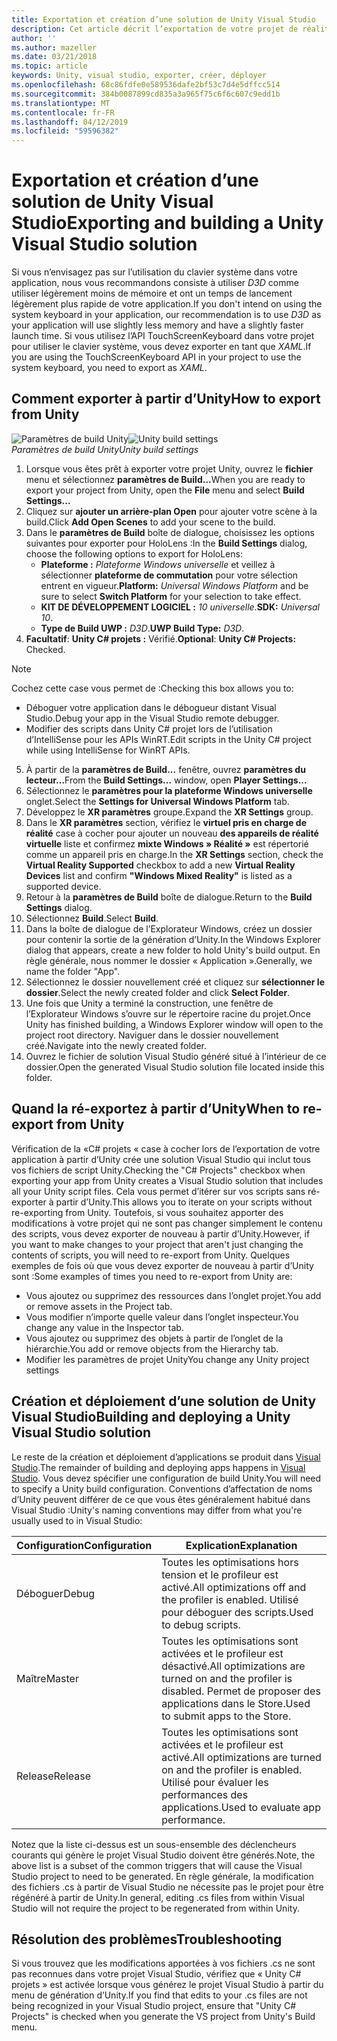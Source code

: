 ```yaml
---
title: Exportation et création d’une solution de Unity Visual Studio
description: Cet article décrit l’exportation de votre projet de réalité mixte à partir d’Unity afin de pouvoir générer et déployer dans Visual Studio.
author: ''
ms.author: mazeller
ms.date: 03/21/2018
ms.topic: article
keywords: Unity, visual studio, exporter, créer, déployer
ms.openlocfilehash: 68c86fdfe0e589536dafe2bf53c7d4e5dffcc514
ms.sourcegitcommit: 384b0087899cd835a3a965f75c6f6c607c9edd1b
ms.translationtype: MT
ms.contentlocale: fr-FR
ms.lasthandoff: 04/12/2019
ms.locfileid: "59596382"
---
```

# <a name="exporting-and-building-a-unity-visual-studio-solution"></a><span data-ttu-id="d6a41-104">Exportation et création d’une solution de Unity Visual Studio</span><span class="sxs-lookup"><span data-stu-id="d6a41-104">Exporting and building a Unity Visual Studio solution</span></span>

<span data-ttu-id="d6a41-105">Si vous n’envisagez pas sur l’utilisation du clavier système dans votre application, nous vous recommandons consiste à utiliser *D3D* comme utiliser légèrement moins de mémoire et ont un temps de lancement légèrement plus rapide de votre application.</span><span class="sxs-lookup"><span data-stu-id="d6a41-105">If you don't intend on using the system keyboard in your application, our recommendation is to use *D3D* as your application will use slightly less memory and have a slightly faster launch time.</span></span> <span data-ttu-id="d6a41-106">Si vous utilisez l’API TouchScreenKeyboard dans votre projet pour utiliser le clavier système, vous devez exporter en tant que *XAML*.</span><span class="sxs-lookup"><span data-stu-id="d6a41-106">If you are using the TouchScreenKeyboard API in your project to use the system keyboard, you need to export as *XAML*.</span></span>

## <a name="how-to-export-from-unity"></a><span data-ttu-id="d6a41-107">Comment exporter à partir d’Unity</span><span class="sxs-lookup"><span data-stu-id="d6a41-107">How to export from Unity</span></span>

<span data-ttu-id="d6a41-108">![Paramètres de build Unity](images/unitybuildsettings-300px.png)</span><span class="sxs-lookup"><span data-stu-id="d6a41-108">![Unity build settings](images/unitybuildsettings-300px.png)</span></span><br>
<span data-ttu-id="d6a41-109">*Paramètres de build Unity*</span><span class="sxs-lookup"><span data-stu-id="d6a41-109">*Unity build settings*</span></span>

1. <span data-ttu-id="d6a41-110">Lorsque vous êtes prêt à exporter votre projet Unity, ouvrez le **fichier** menu et sélectionnez **paramètres de Build...**</span><span class="sxs-lookup"><span data-stu-id="d6a41-110">When you are ready to export your project from Unity, open the **File** menu and select **Build Settings...**</span></span>
2. <span data-ttu-id="d6a41-111">Cliquez sur **ajouter un arrière-plan Open** pour ajouter votre scène à la build.</span><span class="sxs-lookup"><span data-stu-id="d6a41-111">Click **Add Open Scenes** to add your scene to the build.</span></span>
3. <span data-ttu-id="d6a41-112">Dans le **paramètres de Build** boîte de dialogue, choisissez les options suivantes pour exporter pour HoloLens :</span><span class="sxs-lookup"><span data-stu-id="d6a41-112">In the **Build Settings** dialog, choose the following options to export for HoloLens:</span></span>
   * <span data-ttu-id="d6a41-113">**Plateforme :** *Plateforme Windows universelle* et veillez à sélectionner **plateforme de commutation** pour votre sélection entrent en vigueur.</span><span class="sxs-lookup"><span data-stu-id="d6a41-113">**Platform:** *Universal Windows Platform* and be sure to select **Switch Platform** for your selection to take effect.</span></span>
   * <span data-ttu-id="d6a41-114">**KIT DE DÉVELOPPEMENT LOGICIEL :** *10 universelle*.</span><span class="sxs-lookup"><span data-stu-id="d6a41-114">**SDK:** *Universal 10*.</span></span>
   * <span data-ttu-id="d6a41-115">**Type de Build UWP :** *D3D*.</span><span class="sxs-lookup"><span data-stu-id="d6a41-115">**UWP Build Type:** *D3D*.</span></span>
4. <span data-ttu-id="d6a41-116">**Facultatif**: **Unity C# projets :** Vérifié.</span><span class="sxs-lookup"><span data-stu-id="d6a41-116">**Optional**: **Unity C# Projects:** Checked.</span></span>

>[!NOTE]
><span data-ttu-id="d6a41-117">Cochez cette case vous permet de :</span><span class="sxs-lookup"><span data-stu-id="d6a41-117">Checking this box allows you to:</span></span>
>* <span data-ttu-id="d6a41-118">Déboguer votre application dans le débogueur distant Visual Studio.</span><span class="sxs-lookup"><span data-stu-id="d6a41-118">Debug your app in the Visual Studio remote debugger.</span></span>
>* <span data-ttu-id="d6a41-119">Modifier des scripts dans Unity C# projet lors de l’utilisation d’IntelliSense pour les APIs WinRT.</span><span class="sxs-lookup"><span data-stu-id="d6a41-119">Edit scripts in the Unity C# project while using IntelliSense for WinRT APIs.</span></span>

5. <span data-ttu-id="d6a41-120">À partir de la **paramètres de Build...**  fenêtre, ouvrez **paramètres du lecteur...**</span><span class="sxs-lookup"><span data-stu-id="d6a41-120">From the **Build Settings...** window, open **Player Settings...**</span></span>
6. <span data-ttu-id="d6a41-121">Sélectionnez le **paramètres pour la plateforme Windows universelle** onglet.</span><span class="sxs-lookup"><span data-stu-id="d6a41-121">Select the **Settings for Universal Windows Platform** tab.</span></span>
7. <span data-ttu-id="d6a41-122">Développez le **XR paramètres** groupe.</span><span class="sxs-lookup"><span data-stu-id="d6a41-122">Expand the **XR Settings** group.</span></span>
8. <span data-ttu-id="d6a41-123">Dans le **XR paramètres** section, vérifiez le **virtuel pris en charge de réalité** case à cocher pour ajouter un nouveau **des appareils de réalité virtuelle** liste et confirmez **mixte Windows » Réalité »** est répertorié comme un appareil pris en charge.</span><span class="sxs-lookup"><span data-stu-id="d6a41-123">In the **XR Settings** section, check the **Virtual Reality Supported** checkbox to add a new **Virtual Reality Devices** list and confirm **"Windows Mixed Reality"** is listed as a supported device.</span></span>
9. <span data-ttu-id="d6a41-124">Retour à la **paramètres de Build** boîte de dialogue.</span><span class="sxs-lookup"><span data-stu-id="d6a41-124">Return to the **Build Settings** dialog.</span></span>
10. <span data-ttu-id="d6a41-125">Sélectionnez **Build**.</span><span class="sxs-lookup"><span data-stu-id="d6a41-125">Select **Build**.</span></span>
11. <span data-ttu-id="d6a41-126">Dans la boîte de dialogue de l’Explorateur Windows, créez un dossier pour contenir la sortie de la génération d’Unity.</span><span class="sxs-lookup"><span data-stu-id="d6a41-126">In the Windows Explorer dialog that appears, create a new folder to hold Unity's build output.</span></span> <span data-ttu-id="d6a41-127">En règle générale, nous nommer le dossier « Application ».</span><span class="sxs-lookup"><span data-stu-id="d6a41-127">Generally, we name the folder "App".</span></span>
12. <span data-ttu-id="d6a41-128">Sélectionnez le dossier nouvellement créé et cliquez sur **sélectionner le dossier**.</span><span class="sxs-lookup"><span data-stu-id="d6a41-128">Select the newly created folder and click **Select Folder**.</span></span>
13. <span data-ttu-id="d6a41-129">Une fois que Unity a terminé la construction, une fenêtre de l’Explorateur Windows s’ouvre sur le répertoire racine du projet.</span><span class="sxs-lookup"><span data-stu-id="d6a41-129">Once Unity has finished building, a Windows Explorer window will open to the project root directory.</span></span> <span data-ttu-id="d6a41-130">Naviguer dans le dossier nouvellement créé.</span><span class="sxs-lookup"><span data-stu-id="d6a41-130">Navigate into the newly created folder.</span></span>
14. <span data-ttu-id="d6a41-131">Ouvrez le fichier de solution Visual Studio généré situé à l’intérieur de ce dossier.</span><span class="sxs-lookup"><span data-stu-id="d6a41-131">Open the generated Visual Studio solution file located inside this folder.</span></span>

## <a name="when-to-re-export-from-unity"></a><span data-ttu-id="d6a41-132">Quand la ré-exportez à partir d’Unity</span><span class="sxs-lookup"><span data-stu-id="d6a41-132">When to re-export from Unity</span></span>

<span data-ttu-id="d6a41-133">Vérification de la «C# projets « case à cocher lors de l’exportation de votre application à partir d’Unity crée une solution Visual Studio qui inclut tous vos fichiers de script Unity.</span><span class="sxs-lookup"><span data-stu-id="d6a41-133">Checking the "C# Projects" checkbox when exporting your app from Unity creates a Visual Studio solution that includes all your Unity script files.</span></span> <span data-ttu-id="d6a41-134">Cela vous permet d’itérer sur vos scripts sans ré-exporter à partir d’Unity.</span><span class="sxs-lookup"><span data-stu-id="d6a41-134">This allows you to iterate on your scripts without re-exporting from Unity.</span></span> <span data-ttu-id="d6a41-135">Toutefois, si vous souhaitez apporter des modifications à votre projet qui ne sont pas changer simplement le contenu des scripts, vous devez exporter de nouveau à partir d’Unity.</span><span class="sxs-lookup"><span data-stu-id="d6a41-135">However, if you want to make changes to your project that aren't just changing the contents of scripts, you will need to re-export from Unity.</span></span> <span data-ttu-id="d6a41-136">Quelques exemples de fois où que vous devez exporter de nouveau à partir d’Unity sont :</span><span class="sxs-lookup"><span data-stu-id="d6a41-136">Some examples of times you need to re-export from Unity are:</span></span>
* <span data-ttu-id="d6a41-137">Vous ajoutez ou supprimez des ressources dans l’onglet projet.</span><span class="sxs-lookup"><span data-stu-id="d6a41-137">You add or remove assets in the Project tab.</span></span>
* <span data-ttu-id="d6a41-138">Vous modifier n’importe quelle valeur dans l’onglet inspecteur.</span><span class="sxs-lookup"><span data-stu-id="d6a41-138">You change any value in the Inspector tab.</span></span>
* <span data-ttu-id="d6a41-139">Vous ajoutez ou supprimez des objets à partir de l’onglet de la hiérarchie.</span><span class="sxs-lookup"><span data-stu-id="d6a41-139">You add or remove objects from the Hierarchy tab.</span></span>
* <span data-ttu-id="d6a41-140">Modifier les paramètres de projet Unity</span><span class="sxs-lookup"><span data-stu-id="d6a41-140">You change any Unity project settings</span></span>

## <a name="building-and-deploying-a-unity-visual-studio-solution"></a><span data-ttu-id="d6a41-141">Création et déploiement d’une solution de Unity Visual Studio</span><span class="sxs-lookup"><span data-stu-id="d6a41-141">Building and deploying a Unity Visual Studio solution</span></span>

<span data-ttu-id="d6a41-142">Le reste de la création et déploiement d’applications se produit dans [Visual Studio](using-visual-studio.md).</span><span class="sxs-lookup"><span data-stu-id="d6a41-142">The remainder of building and deploying apps happens in [Visual Studio](using-visual-studio.md).</span></span> <span data-ttu-id="d6a41-143">Vous devez spécifier une configuration de build Unity.</span><span class="sxs-lookup"><span data-stu-id="d6a41-143">You will need to specify a Unity build configuration.</span></span> <span data-ttu-id="d6a41-144">Conventions d’affectation de noms d’Unity peuvent différer de ce que vous êtes généralement habitué dans Visual Studio :</span><span class="sxs-lookup"><span data-stu-id="d6a41-144">Unity's naming conventions may differ from what you're usually used to in Visual Studio:</span></span>

|  <span data-ttu-id="d6a41-145">Configuration</span><span class="sxs-lookup"><span data-stu-id="d6a41-145">Configuration</span></span>  |  <span data-ttu-id="d6a41-146">Explication</span><span class="sxs-lookup"><span data-stu-id="d6a41-146">Explanation</span></span> | 
|----------|----------|
|  <span data-ttu-id="d6a41-147">Déboguer</span><span class="sxs-lookup"><span data-stu-id="d6a41-147">Debug</span></span>  |  <span data-ttu-id="d6a41-148">Toutes les optimisations hors tension et le profileur est activé.</span><span class="sxs-lookup"><span data-stu-id="d6a41-148">All optimizations off and the profiler is enabled.</span></span> <span data-ttu-id="d6a41-149">Utilisé pour déboguer des scripts.</span><span class="sxs-lookup"><span data-stu-id="d6a41-149">Used to debug scripts.</span></span> | 
|  <span data-ttu-id="d6a41-150">Maître</span><span class="sxs-lookup"><span data-stu-id="d6a41-150">Master</span></span>  |  <span data-ttu-id="d6a41-151">Toutes les optimisations sont activées et le profileur est désactivé.</span><span class="sxs-lookup"><span data-stu-id="d6a41-151">All optimizations are turned on and the profiler is disabled.</span></span> <span data-ttu-id="d6a41-152">Permet de proposer des applications dans le Store.</span><span class="sxs-lookup"><span data-stu-id="d6a41-152">Used to submit apps to the Store.</span></span> | 
|  <span data-ttu-id="d6a41-153">Release</span><span class="sxs-lookup"><span data-stu-id="d6a41-153">Release</span></span>  |  <span data-ttu-id="d6a41-154">Toutes les optimisations sont activées et le profileur est activé.</span><span class="sxs-lookup"><span data-stu-id="d6a41-154">All optimizations are turned on and the profiler is enabled.</span></span> <span data-ttu-id="d6a41-155">Utilisé pour évaluer les performances des applications.</span><span class="sxs-lookup"><span data-stu-id="d6a41-155">Used to evaluate app performance.</span></span> | 

<span data-ttu-id="d6a41-156">Notez que la liste ci-dessus est un sous-ensemble des déclencheurs courants qui génère le projet Visual Studio doivent être générés.</span><span class="sxs-lookup"><span data-stu-id="d6a41-156">Note, the above list is a subset of the common triggers that will cause the Visual Studio project to need to be generated.</span></span> <span data-ttu-id="d6a41-157">En règle générale, la modification des fichiers .cs à partir de Visual Studio ne nécessite pas le projet pour être régénéré à partir de Unity.</span><span class="sxs-lookup"><span data-stu-id="d6a41-157">In general, editing .cs files from within Visual Studio will not require the project to be regenerated from within Unity.</span></span>

## <a name="troubleshooting"></a><span data-ttu-id="d6a41-158">Résolution des problèmes</span><span class="sxs-lookup"><span data-stu-id="d6a41-158">Troubleshooting</span></span>

<span data-ttu-id="d6a41-159">Si vous trouvez que les modifications apportées à vos fichiers .cs ne sont pas reconnues dans votre projet Visual Studio, vérifiez que « Unity C# projets » est activée lorsque vous générez le projet Visual Studio à partir du menu de génération d’Unity.</span><span class="sxs-lookup"><span data-stu-id="d6a41-159">If you find that edits to your .cs files are not being recognized in your Visual Studio project, ensure that "Unity C# Projects" is checked when you generate the VS project from Unity's Build menu.</span></span>

